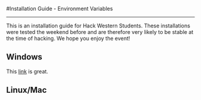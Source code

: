 #Installation Guide - Environment Variables
***
This is an installation guide for Hack Western Students. These installations were tested the weekend before and are therefore very likely to be stable at the time of hacking. We hope you enjoy the event!

## Windows
This [link](http://www.computerhope.com/issues/ch000549.htm) is great.

## Linux/Mac